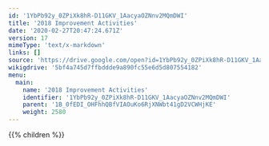 ```yaml
---
id: '1YbPb92y_0ZPiXk8hR-D11GKV_1AacyaOZNnv2MQmDWI'
title: '2018 Improvement Activities'
date: '2020-02-27T20:47:24.671Z'
version: 17
mimeType: 'text/x-markdown'
links: []
source: 'https://drive.google.com/open?id=1YbPb92y_0ZPiXk8hR-D11GKV_1AacyaOZNnv2MQmDWI'
wikigdrive: '5bf4a745d7ffbddde9a890fc55e6d5d807554182'
menu:
  main:
    name: '2018 Improvement Activities'
    identifier: '1YbPb92y_0ZPiXk8hR-D11GKV_1AacyaOZNnv2MQmDWI'
    parent: '1B_0fEDI_OHFhhQBfVIAOuKo6RjXNWbt41gD2VCWHjKE'
    weight: 2580
---
```

{{% children %}}
